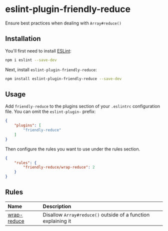 # eslint-plugin-friendly-reduce

Ensure best practices when dealing with `Array#reduce()`


## Installation

You'll first need to install [ESLint](https://eslint.org/):

```sh
npm i eslint --save-dev
```

Next, install `eslint-plugin-friendly-reduce`:

```sh
npm install eslint-plugin-friendly-reduce --save-dev
```

## Usage

Add `friendly-reduce` to the plugins section of your `.eslintrc` configuration file. You can omit the `eslint-plugin-` prefix:

```json
{
    "plugins": [
        "friendly-reduce"
    ]
}
```


Then configure the rules you want to use under the rules section.

```json
{
    "rules": {
        "friendly-reduce/wrap-reduce": 2
    }
}
```

## Rules

<!-- begin auto-generated rules list -->

| Name                                     | Description                                                   |
| :--------------------------------------- | :------------------------------------------------------------ |
| [wrap-reduce](docs/rules/wrap-reduce.md) | Disallow `Array#reduce()` outside of a function explaining it |

<!-- end auto-generated rules list -->
